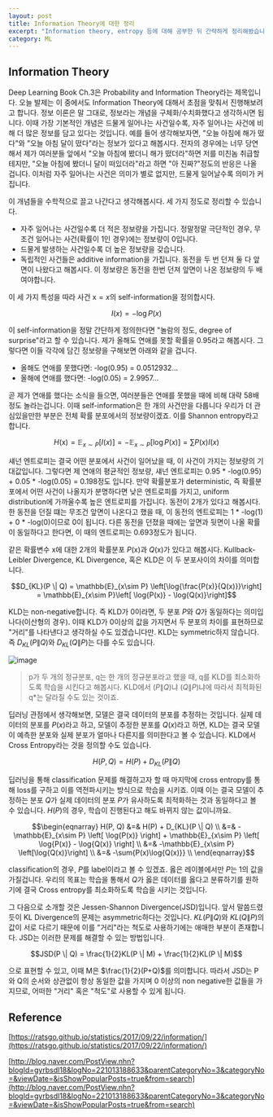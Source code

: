 ```yaml
---
layout: post
title: Information Theory에 대한 정리
excerpt: "Information theory, entropy 등에 대해 공부한 뒤 간략하게 정리해봤습니다."
category: ML
---
```


## Information Theory

Deep Learning Book Ch.3은 Probability and Information Theory라는 제목입니다. 오늘 발제는 이 중에서도 Information Theory에 대해서 초점을 맞춰서 진행해보려고 합니다. 정보 이론은 말 그대로, 정보라는 개념을 구체화/수치화했다고 생각하시면 됩니다.  이때 가장 기본적인 개념은 드물게 일어나는 사건일수록, 자주 일어나는 사건에 비해 더 많은 정보를 담고 있다는 것입니다. 예를 들어 생각해보자면, "오늘 아침에 해가 떴다"와 "오늘 아침 달이 떴다"라는 정보가 있다고 해봅시다. 전자의 경우에는 너무 당연해서 제가 여러분들 앞에서 "오늘 아침에 봤더니 해가 떴더라"하면 저를 미친놈 취급할테지만, "오늘 아침에 봤더니 달이 떠있더라"라고 하면 "아 진짜?"정도의 반응은 나올 겁니다. 이처럼 자주 일어나는 사건은 의미가 별로 없지만, 드물게 일어날수록 의미가 커집니다.

이 개념들을 수학적으로 끌고 나간다고 생각해봅시다. 세 가지 정도로 정리할 수 있습니다.

- 자주 일어나는 사건일수록 더 적은 정보량을 가집니다. 정말정말 극단적인 경우, 무조건 일어나는 사건(확률이 1인 경우)에는 정보량이 0입니다.
- 드물게 발생하는 사건일수록 더 높은 정보량을 갖습니다.
- 독립적인 사건들은 additive information을 가집니다. 동전을 두 번 던져 둘 다 앞면이 나왔다고 해봅시다. 이 정보량은 동전을 한번 던져 앞면이 나온 정보량의 두 배여야합니다.

이 세 가지 특성을 따라 사건 $\mathrm{x} = x$의 self-information을 정의합시다.

$$ I(x) = -\log{P(x)} $$

이 self-information을 정말 간단하게 정의한다면 "놀람의 정도, degree of surprise"라고 할 수 있습니다. 제가 올해도 연애를 못할 확률을 0.95라고 해봅시다. 그렇다면 이들 각각에 담긴 정보량을 구해보면 아래와 같을 겁니다.

- 올해도 연애를 못했다면: -log(0.95) =  0.0512932...
- 올해에 연애를 했다면: -log(0.05) = 2.9957...

곧 제가 연애를 했다는 소식을 들으면, 여러분들은 연애를 못했을 때에 비해 대략 58배 정도 놀라는겁니다. 이때 self-information은 한 개의 사건만을 다룹니다 우리가 더 관심있을만한 부분은 전체 확률 분포에서의 정보량이겠죠. 이를 Shannon entropy라고 합니다.

$$H(\mathrm{x}) = \mathbb{E}_{x\sim P}\left[ I(x) \right] = -\mathbb{E}_{x\sim P}\left[ \log{P(x)}\right] = \sum{P(x)I(x)}$$

섀넌 엔트로피는 결국 어떤 분포에서 사건이 일어났을 때, 이 사건이 가지는 정보량의 기대값입니다. 그렇다면 제 연애의 평균적인 정보량, 섀넌 엔트로피는 0.95 * -log(0.95) + 0.05 * -log(0.05) = 0.198정도 입니다. 만약 확률분포가 deterministic, 즉 확률분포에서 어떤 사건이 나올지가 분명하다면 낮은 엔트로피를 가지고, uniform distribution에 가까울수록 높은 엔트로피를 가집니다. 동전이 2개가 있다고 해봅시다. 한 동전을 던질 떄는 무조건 앞면이 나온다고 했을 때, 이 동전의 엔트로피는 1 * -log(1) + 0 * -log(0)이므로 0이 됩니다. 다른 동전을 던졌을 때에는 앞면과 뒷면이 나올 확률이 동일하다고 한다면, 이 때의 엔트로피는 0.693정도가 됩니다.

같은 확률변수 $\mathrm{x}$에 대한 2개의 확률분포 $P(\mathrm{x})$과 $Q(\mathrm{x})$가 있다고 해봅시다. Kullback-Leibler Divergence, KL Divergence, 혹은 KLD은 이 두 분포사이의 차이를 의미합니다.

$$D_{KL}(P \| Q) = \mathbb{E}_{x\sim P} \left[\log{\frac{P(x)}{Q(x)}}\right] = \mathbb{E}_{x\sim P}\left[ \log{P(x)} - \log{Q(x)}\right]$$

KLD는 non-negative합니다. 즉 KLD가 0이라면, 두 분포 $P$와 $Q$가 동일하다는 의미입나다(이산형의 경우). 이때 KLD가 0이상의 값을 가지면서 두 분포의 차이를 표현하므로 "거리"를 나타낸다고 생각하실 수도 있겠습니다만. KLD는 symmetric하지 않습니다. 즉 $D_{KL}(P\|Q)$와 $D_{KL}(Q\|P)$는 다를 수도 있습니다.

![image](https://user-images.githubusercontent.com/25279765/37524677-ee355cfe-296d-11e8-9e6e-017ca33e5d22.png)

>p가 두 개의 정규분포, q는 한 개의 정규분포라고 했을 때, q를 KLD를 최소화하도록 학습을 시킨다고 해봅시다. KLD에서 $(P \| Q)$냐 $(Q \| P)$냐에 따라서 최적화된 q*는 달라질 수도 있는 것이죠.

딥러닝 관점에서 생각해보면, 모델은 결국 데이터의 분포를 추정하는 것입니다. 실제 데이터의 분포를 $P(x)$라고 하고, 모델이 추정한 분포를 $Q(x)$라고 하면, KLD는 결국 모델이 예측한 분포와 실제 분포가 얼마나 다른지를 의미한다고 볼 수 있습니다. KLD에서 Cross Entropy라는 것을 정의할 수도 있습니다.

$$H(P, Q) = H(P) + D_{KL}(P \| Q)$$

딥러닝을 통해 classification 문제를 해결하고자 할 때 마지막에 cross entropy를 통해 loss를 구하고 이를 역전파시키는 방식으로 학습을 시키죠. 이때 이는 결국 모델이 추정하는 분포 $Q$가 실제 데이터의 분포 $P$가 유사하도록 최적화하는 것과 동일하다고 볼 수 있습니다. $H(P)$의 경우, 학습이 진행된다고 해도 바뀌지 않는 값이니까요.

$$\begin{eqnarray}
H(P, Q) &=& H(P) + D_{KL}(P \| Q) \\
&=& -\mathbb{E}_{x\sim P} \left[ \log{P(x)} \right] + \mathbb{E}_{x\sim P} \left[ \log{P(x)} - \log{Q(x)} \right] \\
&=& -\mathbb{E}_{x\sim P} \left[\log{Q(x)}\right] \\
&=& -\sum{P(x)\log{Q(x)}} \\
\end{eqnarray}$$

classification의 경우, $P$를 label이라고 볼 수 있겠죠. 옳은 레이블에서만 $P$는 1의 값을 가질겁니다. 우리의 목표는 학습을 통해서 $Q$가 옳은 데이터를 옳다고 분류하기를 원하기에 결국 Cross entropy를 최소화하도록 학습을 시키는 것입니다.

그 다음으로 소개할 것은 Jessen-Shannon Divergence(JSD)입니다. 앞서 말씀드렸듯이 KL Divergence의 문제는 asymmetric하다는 것입니다. $KL(P \| Q)$와 $KL(Q \| P)$의 값이 서로 다르기 때문에 이를 "거리"라는 척도로 사용하기에는 애매한 부분이 존재합니다. JSD는 이러한 문제를 해결할 수 있는 방법입니다.


$$JSD(P \| Q) = \frac{1}{2}KL(P \| M) + \frac{1}{2}KL(P \| M)$$

으로 표현할 수 있고, 이때 M은 $\frac{1}{2}(P+Q)$를 의미합니다. 따라서 JSD는 P와 Q의 순서와 상관없이 항상 동일한 값을 가지며 0 이상의 non negative한 값들을 가지므로, 어떠한 "거리" 혹은 "척도"로 사용할 수 있게 됩니다.

## Reference

[https://ratsgo.github.io/statistics/2017/09/22/information/](https://ratsgo.github.io/statistics/2017/09/22/information/)

[http://blog.naver.com/PostView.nhn?blogId=gyrbsdl18&logNo=221013188633&parentCategoryNo=3&categoryNo=&viewDate=&isShowPopularPosts=true&from=search](http://blog.naver.com/PostView.nhn?blogId=gyrbsdl18&logNo=221013188633&parentCategoryNo=3&categoryNo=&viewDate=&isShowPopularPosts=true&from=search)
